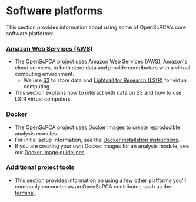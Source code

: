 # Software platforms

This section provides information about using some of OpenScPCA's core software platforms:

### [Amazon Web Services (AWS)](./aws/index.md)

- The OpenScPCA project uses Amazon Web Services (AWS), Amazon's cloud services, to both store data and provide contributors with a virtual computing environment.
    - We use [S3](https://aws.amazon.com/s3/) to store data and [Lightsail for Research (LSfR)](https://aws.amazon.com/lightsail/research/) for virtual computing.
- This section explains how to interact with data on S3 and how to use LSfR virtual computers.

### Docker

- The OpenScPCA project uses Docker images to create reproducible analysis modules.
- For initial setup information, see the [Docker installation instructions](../technical-setup/environment-setup/install-docker.md).
- If you are creating your own Docker images for an analysis module, see our [Docker image guidelines](docker/docker-images.md).


### [Additional project tools](./general-tools/index.md)

- This section provides information on using a few other platforms you'll commonly encounter as an OpenScPCA contributor, such as the [terminal](./general-tools/using-the-terminal.md).
